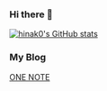### Hi there 👋

[![hinak0's GitHub stats](https://github-readme-stats.vercel.app/api?username=hinak0)](https://github.com/anuraghazra/github-readme-stats)

### My Blog

[ONE NOTE](https://hinak0.github.io/)
